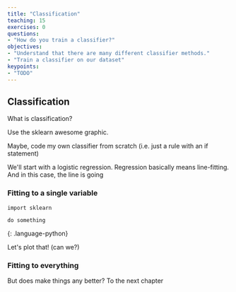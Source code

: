 ```yaml
---
title: "Classification"
teaching: 15
exercises: 0
questions:
- "How do you train a classifier?"
objectives:
- "Understand that there are many different classifier methods."
- "Train a classifier on our dataset"
keypoints:
- "TODO"
---
```


## Classification

What is classification?

Use the sklearn awesome graphic.

Maybe, code my own classifier from scratch (i.e. just a rule with an if statement)

We'll start with a logistic regression. Regression basically means line-fitting. And in this case, the line is going 


### Fitting to a single variable
~~~
import sklearn

do something
~~~
{: .language-python}

Let's plot that! (can we?)

### Fitting to everything

But does make things any better? To the next chapter
